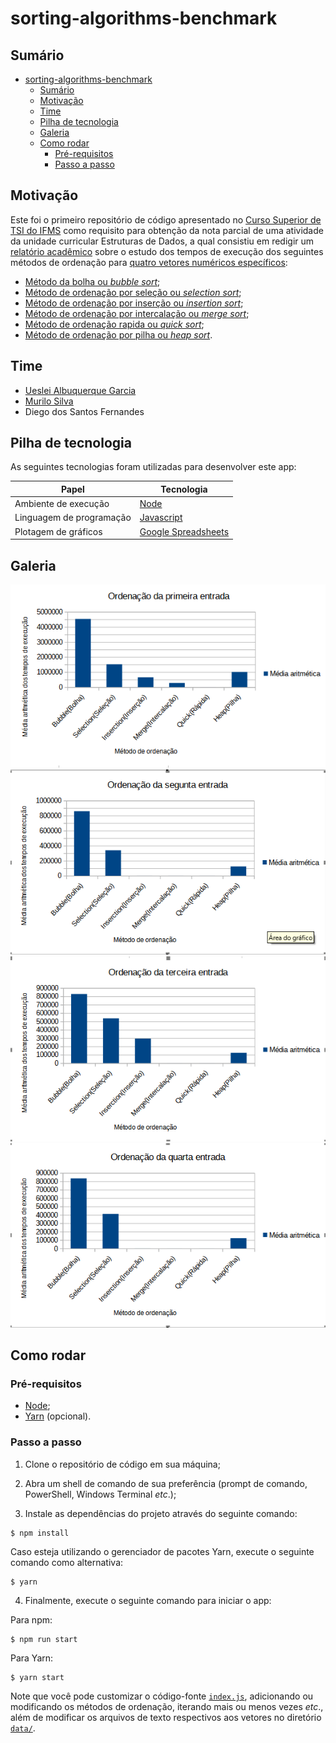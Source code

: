 # sorting-algorithms-benchmark

## Sumário

- [sorting-algorithms-benchmark](#sorting-algorithms-benchmark)
  - [Sumário](#sumário)
  - [Motivação](#motivação)
  - [Time](#time)
  - [Pilha de tecnologia](#pilha-de-tecnologia)
  - [Galeria](#galeria)
  - [Como rodar](#como-rodar)
    - [Pré-requisitos](#pré-requisitos)
    - [Passo a passo](#passo-a-passo)

## Motivação

Este foi o primeiro repositório de código apresentado no [Curso Superior de TSI do IFMS](https://www.ifms.edu.br/campi/campus-aquidauana/cursos/graduacao/sistemas-para-internet/sistemas-para-internet) como requisito para obtenção da nota parcial de uma atividade da unidade curricular Estruturas de Dados, a qual consistiu em redigir um [relatório acadêmico](https://www.researchgate.net/publication/364317646_Mensuracao_de_desempenho_de_seis_metodos_de_ordenacao_utilizando_a_linguagem_de_programacao_TypeScript_Estudo_dos_tempos_de_execucao_dos_seguintes_metodos_de_ordenacao_metodo_da_bolha_metodo_de_ordena) sobre o estudo dos tempos de execução dos seguintes métodos de ordenação para [quatro vetores numéricos específicos](./src/data/):

- [Método da bolha ou _bubble sort_](./src/functions/bubbleSort.ts);
- [Método de ordenação por seleção ou _selection sort_](./src/functions/selectionSort.ts);
- [Método de ordenação por inserção ou _insertion sort_](./src/functions/insertionSort.ts);
- [Método de ordenação por intercalação ou _merge sort_](./src/functions/mergeSort.ts);
- [Método de ordenação rapida ou _quick sort_](./src/functions/quickSort.ts);
- [Método de ordenação por pilha ou _heap sort_](./src/functions/heapSort.ts).

## Time

- [Ueslei Albuquerque Garcia](https://github.com/Ueslei86)
- [Murilo Silva](https://github.com/MURILO17SILVA)
- Diego dos Santos Fernandes

## Pilha de tecnologia

As seguintes tecnologias foram utilizadas para desenvolver este app:

| Papel | Tecnologia |
|-|-|
| Ambiente de execução | [Node](https://nodejs.org/en/) |
| Linguagem de programação | [Javascript](https://developer.mozilla.org/pt-BR/docs/Web/JavaScript) |
| Plotagem de gráficos | [Google Spreadsheets](https://www.google.com/sheets/about/) |

## Galeria

![Ordenação da primeira entrada](./docs/grafico-1.png)
![Ordenação da segunda entrada](./docs/grafico-2.png)
![Ordenação da terceira entrada](./docs/grafico-3.png)
![Ordenação da quarta entrada](./docs/grafico-4.png)

## Como rodar

### Pré-requisitos

- [Node](https://nodejs.org/en/download/);
- [Yarn](https://yarnpkg.com/) (opcional).

### Passo a passo

1. Clone o repositório de código em sua máquina;
   
2. Abra um shell de comando de sua preferência (prompt de comando, PowerShell, Windows Terminal _etc_.);

3. Instale as dependências do projeto através do seguinte comando:

```console
$ npm install
```

Caso esteja utilizando o gerenciador de pacotes Yarn, execute o seguinte comando como alternativa:

```console
$ yarn
```

4. Finalmente, execute o seguinte comando para iniciar o app:

Para npm:

```console
$ npm run start
```

Para Yarn:

```console
$ yarn start
```

Note que você pode customizar o código-fonte [`index.js`](./index.js), adicionando ou modificando os métodos de ordenação, iterando mais ou menos vezes _etc_., além de modificar os arquivos de texto respectivos aos vetores no diretório [`data/`](./src/data/).